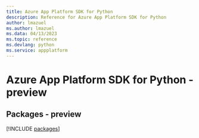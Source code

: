 ```yaml
---
title: Azure App Platform SDK for Python
description: Reference for Azure App Platform SDK for Python
author: lmazuel
ms.author: lmazuel
ms.data: 04/13/2023
ms.topic: reference
ms.devlang: python
ms.service: appplatform
---
```

# Azure App Platform SDK for Python - preview
## Packages - preview
[!INCLUDE [packages](app-platform-index.md)]